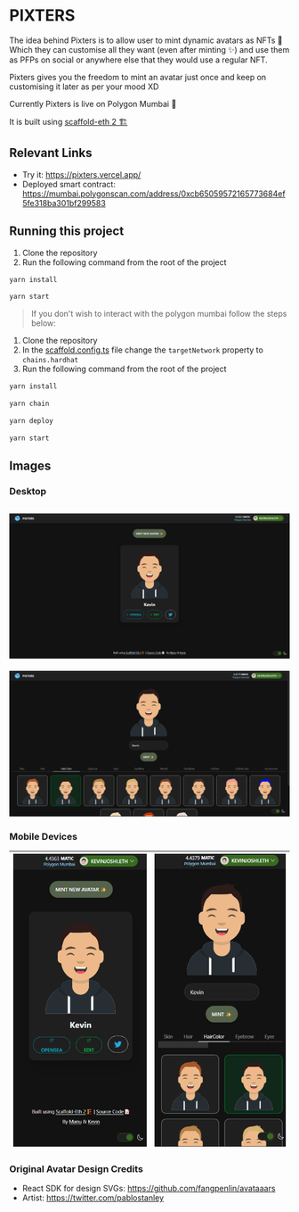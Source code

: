 # PIXTERS

The idea behind Pixters is to allow user to mint dynamic avatars as NFTs 👾 Which they can customise all they want (even after minting ✨) and use them as PFPs on social or anywhere else that they would use a regular NFT.

Pixters gives you the freedom to mint an avatar just once and keep on customising it later as per your mood XD

Currently Pixters is live on Polygon Mumbai 🚀

It is built using [scaffold-eth 2 🏗️](https://github.com/scaffold-eth/scaffold-eth-2)

## Relevant Links

- Try it: https://pixters.vercel.app/
- Deployed smart contract: https://mumbai.polygonscan.com/address/0xcb65059572165773684ef5fe318ba301bf299583

## Running this project

1. Clone the repository
2. Run the following command from the root of the project

```bash
yarn install
```

```bash
yarn start
```

> If you don't wish to interact with the polygon mumbai follow the steps below:

1. Clone the repository
2. In the [scaffold.config.ts](packages/nextjs/scaffold.config.ts) file change the `targetNetwork` property to `chains.hardhat`
3. Run the following command from the root of the project

```bash
yarn install
```

```bash
yarn chain
```

```bash
yarn deploy
```

```bash
yarn start
```

## Images

### Desktop

![Desktop Home Page](screenshots/ss3.png)
---

![Desktop Edit Page](screenshots/ss1.png)

### Mobile Devices

| ![Mobile Home Page](screenshots/ss4.png) | ![Mobile Edit Page](screenshots/ss2.png) |
|---|---|

### Original Avatar Design Credits
- React SDK for design SVGs: https://github.com/fangpenlin/avataaars
- Artist: https://twitter.com/pablostanley
